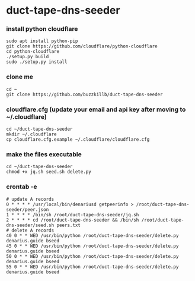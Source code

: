 # duct-tape-dns-seeder  

### install python cloudflare  
```
sudo apt install python-pip
git clone https://github.com/cloudflare/python-cloudflare
cd python-cloudflare
./setup.py build
sudo ./setup.py install
```

### clone me  
```
cd ~
git clone https://github.com/buzzkillb/duct-tape-dns-seeder
```

### cloudflare.cfg  (update your email and api key after moving to ~/.cloudflare)
```
cd ~/duct-tape-dns-seeder
mkdir ~/.cloudflare
cp cloudflare.cfg.example ~/.cloudflare/cloudflare.cfg
```
### make the files executable  
```
cd ~/duct-tape-dns-seeder
chmod +x jq.sh seed.sh delete.py
```

### crontab -e
```
# update A records
0 * * * * /usr/local/bin/denariusd getpeerinfo > /root/duct-tape-dns-seeder/peer.json
1 * * * * /bin/sh /root/duct-tape-dns-seeder/jq.sh
2 * * * * cd /root/duct-tape-dns-seeder && /bin/sh /root/duct-tape-dns-seeder/seed.sh peers.txt
# delete A records
40 0 * * WED /usr/bin/python /root/duct-tape-dns-seeder/delete.py denarius.guide bseed
45 0 * * WED /usr/bin/python /root/duct-tape-dns-seeder/delete.py denarius.guide bseed
50 0 * * WED /usr/bin/python /root/duct-tape-dns-seeder/delete.py denarius.guide bseed
55 0 * * WED /usr/bin/python /root/duct-tape-dns-seeder/delete.py denarius.guide bseed
```
